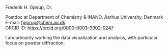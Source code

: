 Frederik H. Gjørup, Dr.  

Postdoc at Department of Chemistry & iNANO, Aarhus University, Denmark  
E-mail: fgjorup@chem.au.dk  
ORCID ID: https://orcid.org/0000-0003-3902-0247  

I am primarily working the data visualization and analysis, with particular focus on powder diffraction.  

<!---
fgjorup/fgjorup is a ✨ special ✨ repository because its `README.md` (this file) appears on your GitHub profile.
You can click the Preview link to take a look at your changes.
--->
